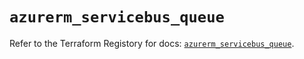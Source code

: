 # `azurerm_servicebus_queue`

Refer to the Terraform Registory for docs: [`azurerm_servicebus_queue`](https://www.terraform.io/docs/providers/azurerm/r/servicebus_queue).
